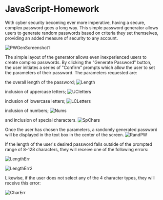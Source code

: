 # JavaScript-Homework

With cyber security becoming ever more imperative, having a secure, complex password goes a long way.  This simple password generator allows users to generate random passwords based on criteria they set themselves, providing an added measure of security to any account.

![PWGenScreenshot1](https://user-images.githubusercontent.com/77951810/150237323-036c4481-eab9-4b34-a10d-1853c0633f5c.png)

The simple layout of the generator allows even inexperienced users to create complex passwords.  By clicking the "Generate Password" button, the user initiates a series of "Confirm" prompts which allow the user to set the parameters of their password.  The parameters requested are:

the overall length of the password;
![Length](https://user-images.githubusercontent.com/77951810/150238340-861a43e6-f756-4fa1-9891-3e61ab16a555.png)

inclusion of uppercase letters;
![UCletters](https://user-images.githubusercontent.com/77951810/150238390-2fa5f6dc-b302-41e5-8a13-b2930101d13a.png)

inclusion of lowercase letters;
![LCLetters](https://user-images.githubusercontent.com/77951810/150238405-5dcdeef4-8c39-4879-9e20-cb351a4290dd.png)

inclusion of numbers;
![Nums](https://user-images.githubusercontent.com/77951810/150238421-97d2709f-7b71-4679-ba8e-f146f4bd95f2.png)

and inclusion of special characters.
![SpChars](https://user-images.githubusercontent.com/77951810/150238443-8c0c6ad1-edfe-44a8-a037-a8cb40900e0c.png)

Once the user has chosen the parameters, a randomly generated password will be displayed in the text box in the center of the screen.
![RandPW](https://user-images.githubusercontent.com/77951810/150238559-75979bb7-cf7a-4b6a-a487-7b1a58bb25ee.png)

If the length of the user's desired password falls outside of the prompted range of 8-128 characters, they will receive one of the following errors:

![LengthErr](https://user-images.githubusercontent.com/77951810/150239091-6228c7f4-c9d9-4c3a-aee6-e297bd6dac68.png)

![LengthErr2](https://user-images.githubusercontent.com/77951810/150239104-5eb1d373-0403-4e0b-9de5-6b1af4e5de1c.png)

Likewise, if the user does not select any of the 4 character types, they will receive this error:

![CharErr](https://user-images.githubusercontent.com/77951810/150239160-ce8718a3-df4a-4984-8523-040076409968.png)

